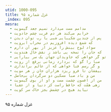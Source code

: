 ```yaml
---
utid: 1000-095
title: غزل شماره ۹۵
_index: 095
mesra:
  - مدامم مست می‌دارد نسیم جعد گیسویت
  - خرابم می‌کند هر دم فریب چشم جادویت
  - پس از چندین شکیبایی شبی یا رب توان دیدن
  - که شمع دیده افروزیم در محراب ابرویت
  - سواد لوح بینش را عزیز از بهر آن دارم
  - که جان را نسخه یی باشد ز نقش خال هندویت
  - تو گر خواهی که جاویدان جهان یک سر بیارایی
  - صبا را گو که بردارد زمانی برقع از رویت
  - و گر رسم فنا خواهی که از عالم براندازی
  - بیفشان تا فرو ریزد هزاران جان ز هر مویت
  - من و باد صبا مسکین دو سرگردان بی‌حاصل
  - من از افسون چشمت مست و او از بوی گیسویت
  - زهی همّت که حافظ راست کز دنیا و از عقبا
  - نیاید هیچ در چشمش بجز خاک سر کویت
---
```

غزل شماره ۹۵
